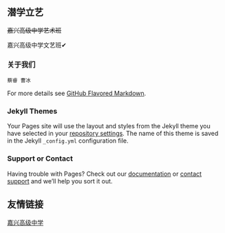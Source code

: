 ## 潜学立艺

~~嘉兴高级中学艺术班~~

嘉兴高级中学文艺班✔

### 关于我们

```
蔡睿 曹冰
```

For more details see [GitHub Flavored Markdown](https://guides.github.com/features/mastering-markdown/).

### Jekyll Themes

Your Pages site will use the layout and styles from the Jekyll theme you have selected in your [repository settings](https://github.com/ezoah/qxly/settings/pages). The name of this theme is saved in the Jekyll `_config.yml` configuration file.

### Support or Contact

Having trouble with Pages? Check out our [documentation](https://docs.github.com/categories/github-pages-basics/) or [contact support](https://support.github.com/contact) and we’ll help you sort it out.

## 友情链接
[嘉兴高级中学](http://www.jxgjzx.net.cn/#)
